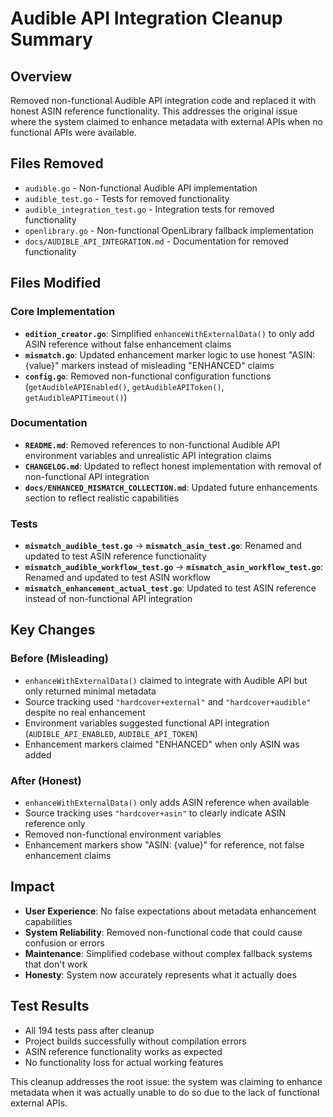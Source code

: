 # Audible API Integration Cleanup Summary

## Overview
Removed non-functional Audible API integration code and replaced it with honest ASIN reference functionality. This addresses the original issue where the system claimed to enhance metadata with external APIs when no functional APIs were available.

## Files Removed
- `audible.go` - Non-functional Audible API implementation
- `audible_test.go` - Tests for removed functionality  
- `audible_integration_test.go` - Integration tests for removed functionality
- `openlibrary.go` - Non-functional OpenLibrary fallback implementation
- `docs/AUDIBLE_API_INTEGRATION.md` - Documentation for removed functionality

## Files Modified

### Core Implementation
- **`edition_creator.go`**: Simplified `enhanceWithExternalData()` to only add ASIN reference without false enhancement claims
- **`mismatch.go`**: Updated enhancement marker logic to use honest "ASIN: {value}" markers instead of misleading "ENHANCED" claims
- **`config.go`**: Removed non-functional configuration functions (`getAudibleAPIEnabled()`, `getAudibleAPIToken()`, `getAudibleAPITimeout()`)

### Documentation
- **`README.md`**: Removed references to non-functional Audible API environment variables and unrealistic API integration claims
- **`CHANGELOG.md`**: Updated to reflect honest implementation with removal of non-functional API integration
- **`docs/ENHANCED_MISMATCH_COLLECTION.md`**: Updated future enhancements section to reflect realistic capabilities

### Tests
- **`mismatch_audible_test.go`** → **`mismatch_asin_test.go`**: Renamed and updated to test ASIN reference functionality
- **`mismatch_audible_workflow_test.go`** → **`mismatch_asin_workflow_test.go`**: Renamed and updated to test ASIN workflow
- **`mismatch_enhancement_actual_test.go`**: Updated to test ASIN reference instead of non-functional API integration

## Key Changes

### Before (Misleading)
- `enhanceWithExternalData()` claimed to integrate with Audible API but only returned minimal metadata
- Source tracking used `"hardcover+external"` and `"hardcover+audible"` despite no real enhancement
- Environment variables suggested functional API integration (`AUDIBLE_API_ENABLED`, `AUDIBLE_API_TOKEN`)
- Enhancement markers claimed "ENHANCED" when only ASIN was added

### After (Honest)
- `enhanceWithExternalData()` only adds ASIN reference when available
- Source tracking uses `"hardcover+asin"` to clearly indicate ASIN reference only
- Removed non-functional environment variables
- Enhancement markers show "ASIN: {value}" for reference, not false enhancement claims

## Impact
- **User Experience**: No false expectations about metadata enhancement capabilities
- **System Reliability**: Removed non-functional code that could cause confusion or errors
- **Maintenance**: Simplified codebase without complex fallback systems that don't work
- **Honesty**: System now accurately represents what it actually does

## Test Results
- All 194 tests pass after cleanup
- Project builds successfully without compilation errors
- ASIN reference functionality works as expected
- No functionality loss for actual working features

This cleanup addresses the root issue: the system was claiming to enhance metadata when it was actually unable to do so due to the lack of functional external APIs.
